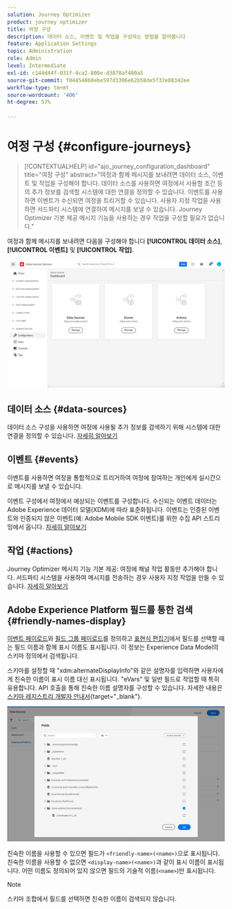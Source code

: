 ```yaml
---
solution: Journey Optimizer
product: journey optimizer
title: 여정 구성
description: 데이터 소스, 이벤트 및 작업을 구성하는 방법을 알아봅니다
feature: Application Settings
topic: Administration
role: Admin
level: Intermediate
exl-id: c144d44f-031f-4ca2-800e-d3878af400a5
source-git-commit: f04454860ebe597d3306e62b58de5f32e08342ee
workflow-type: tm+mt
source-wordcount: '406'
ht-degree: 57%

---
```


# 여정 구성 {#configure-journeys}

>[!CONTEXTUALHELP]
>id="ajo_journey_configuration_dashboard"
>title="여정 구성"
>abstract="여정과 함께 메시지를 보내려면 데이터 소스, 이벤트 및 작업을 구성해야 합니다. 데이터 소스를 사용하면 여정에서 사용할 조건 등의 추가 정보를 검색할 시스템에 대한 연결을 정의할 수 있습니다. 이벤트를 사용하면 이벤트가 수신되면 여정을 트리거할 수 있습니다. 사용자 지정 작업을 사용하면 서드파티 시스템에 연결하여 메시지를 보낼 수 있습니다. Journey Optimizer 기본 제공 메시지 기능을 사용하는 경우 작업을 구성할 필요가 없습니다."

여정과 함께 메시지를 보내려면 다음을 구성해야 합니다 **[!UICONTROL 데이터 소스]**, **[!UICONTROL 이벤트]** 및 **[!UICONTROL 작업]**.

![](assets/admin-menu.png)

## 데이터 소스 {#data-sources}

데이터 소스 구성을 사용하면 여정에 사용될 추가 정보를 검색하기 위해 시스템에 대한 연결을 정의할 수 있습니다. [자세히 알아보기](../../using/datasource/about-data-sources.md)

## 이벤트 {#events}

이벤트를 사용하면 여정을 통합적으로 트리거하여 여정에 참여하는 개인에게 실시간으로 메시지를 보낼 수 있습니다.

이벤트 구성에서 여정에서 예상되는 이벤트를 구성합니다. 수신되는 이벤트 데이터는 Adobe Experience 데이터 모델(XDM)에 따라 표준화됩니다. 이벤트는 인증된 이벤트와 인증되지 않은 이벤트(예: Adobe Mobile SDK 이벤트)를 위한 수집 API 스트리밍에서 옵니다. [자세히 알아보기](../../using/event/about-events.md)

## 작업 {#actions}

Journey Optimizer 메시지 기능 기본 제공: 여정에 채널 작업 활동만 추가해야 합니다. 서드파티 시스템을 사용하여 메시지를 전송하는 경우 사용자 지정 작업을 만들 수 있습니다. [자세히 알아보기](../../using/action/action.md)

## Adobe Experience Platform 필드를 통한 검색 {#friendly-names-display}

[이벤트 페이로드](../event/about-creating.md#define-the-payload-fields)와 [필드 그룹 페이로드](../datasource/configure-data-sources.md#define-field-groups)를 정의하고 [표현식 편집기](../building-journeys/expression/expressionadvanced.md)에서 필드를 선택할 때는 필드 이름과 함께 표시 이름도 표시됩니다. 이 정보는 Experience Data Model의 스키마 정의에서 검색됩니다.

스키마를 설정할 때 &quot;xdm:alternateDisplayInfo&quot;와 같은 설명자를 입력하면 사용자에게 친숙한 이름이 표시 이름 대신 표시됩니다. &quot;eVars&quot; 및 일반 필드로 작업할 때 특히 유용합니다. API 호출을 통해 친숙한 이름 설명자를 구성할 수 있습니다. 자세한 내용은 [스키마 레지스트리 개발자 안내서](https://experienceleague.adobe.com/docs/experience-platform/xdm/api/getting-started.html?lang=ko){target=&quot;_blank&quot;}.

![](assets/xdm-from-descriptors.png)

친숙한 이름을 사용할 수 있으면 필드가 `<friendly-name>(<name>)`으로 표시됩니다. 친숙한 이름을 사용할 수 없으면 `<display-name>(<name>)`과 같이 표시 이름이 표시됩니다. 어떤 이름도 정의되어 있지 않으면 필드의 기술적 이름(`<name>`)만 표시됩니다.

>[!NOTE]
>
>스키마 조합에서 필드를 선택하면 친숙한 이름이 검색되지 않습니다.
